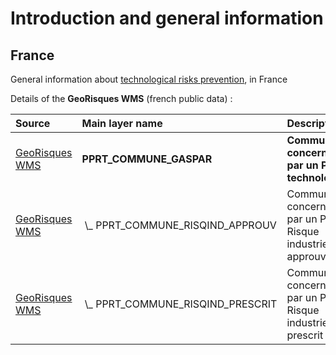 # Introduction and general information

## France
General information about [technological risks prevention](https://www.gouvernement.fr/risques/risques-technologiques), in France

Details of the **GeoRisques WMS** (french public data) :

|Source|Main layer name|Description|
|:---|:---|:---|
|[GeoRisques WMS](https://www.georisques.gouv.fr/services?service=wms&request=getcapabilities)|**PPRT_COMMUNE_GASPAR**|**Communes concernées par un PPR technologique**|
|[GeoRisques WMS](https://www.georisques.gouv.fr/services?service=wms&request=getcapabilities)|&nbsp;\\_&nbsp;PPRT_COMMUNE_RISQIND_APPROUV|Communes concernées par un PPR Risque industriel approuvé|
|[GeoRisques WMS](https://www.georisques.gouv.fr/services?service=wms&request=getcapabilities)|&nbsp;\\_&nbsp;PPRT_COMMUNE_RISQIND_PRESCRIT|Communes concernées par un PPR Risque industriel prescrit|
